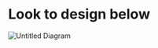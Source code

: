 # Look to design below
![Untitled Diagram](https://user-images.githubusercontent.com/25679894/71313958-452cd500-2449-11ea-86d4-97ca601e1651.png)
